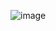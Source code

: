 ![image](https://github.com/tan0001/Writeup-Blackhat-Asia-CTF-2024/assets/115548054/0fbd7bee-e0d3-4c06-80e7-7eb2c17e3428)

